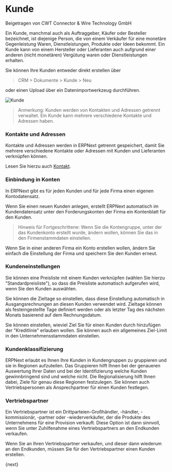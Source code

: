 # Kunde
<span class="text-muted contributed-by">Beigetragen von CWT Connector & Wire Technology GmbH</span>

Ein Kunde, manchmal auch als Auftraggeber, Käufer oder Besteller bezeichnet, ist diejenige Person, die von einem Verkäufer für eine monetäre Gegenleistung Waren, Dienstleistungen, Produkte oder Ideen bekommt. Ein Kunde kann von einem Hersteller oder Lieferanten auch aufgrund einer anderen (nicht monetären) Vergütung waren oder Dienstleistungen erhalten.

Sie können Ihre Kunden entweder direkt erstellen über

> CRM > Dokumente > Kunde > Neu

oder einen Upload über ein Datenimportwerkzeug durchführen.

<img class="screenshot" alt="Kunde" src="{{docs_base_url}}/assets/img/crm/customer.png">

> Anmerkung: Kunden werden von Kontakten und Adressen getrennt verwaltet. Ein Kunde kann mehrere verschiedene Kontakte und Adressen haben.

### Kontakte und Adressen

Kontakte und Adressen werden in ERPNext getrennt gespeichert, damit Sie mehrere verschiedene Kontakte oder Adressen mit Kunden und Lieferanten verknüpfen können.

Lesen Sie hierzu auch [Kontakt]({{docs_base_url}}/user/manual/de/CRM/contact.html).

### Einbindung in Konten

In ERPNext gibt es für jeden Kunden und für jede Firma einen eigenen Kontodatensatz.

Wenn Sie einen neuen Kunden anlegen, erstellt ERPNext automatisch im Kundendatensatz unter den Forderungskonten der Firma ein Kontenblatt für den Kunden.

> Hinweis für Fortgeschrittene: Wenn Sie die Kontengruppe, unter der das Kundenkonto erstellt wurde, ändern wollen, können Sie das in den Firmenstammdaten einstellen.

Wenn Sie in einer anderen Firma ein Konto erstellen wollen, ändern Sie einfach die Einstellung der Firma und speichern Sie den Kunden erneut.

### Kundeneinstellungen

Sie können eine Preisliste mit einem Kunden verknüpfen (wählen Sie hierzu "Standardpreisliste"), so dass die Preisliste automatisch aufgerufen wird, wenn Sie den Kunden auswählen.

Sie können die Zieltage so einstellen, dass diese Einstellung automatisch in Ausgangsrechnungen an diesen Kunden verwendet wird. Zieltage können als festeingestellte Tage definiert werden oder als letzter Tag des nächsten Monats  basierend auf dem Rechnungsdatum.

Sie können einstellen, wieviel Ziel Sie für einen Kunden durch hinzufügen der "Kreditlinie" erlauben wollen. Sie können auch ein allgemeines Ziel-Limit in den Unternehmensstammdaten einstellen. 

### Kundenklassifizierung

ERPNext erlaubt es Ihnen Ihre Kunden in Kundengruppen zu gruppieren und sie in Regionen aufzuteilen. Das Gruppieren hilft Ihnen bei der genaueren Auswertung Ihrer Daten und bei der Identifizierung welche Kunden gewinnbringend sind und welche nicht. Die Regionalisierung hilft Ihnen dabei, Ziele für genau diese Regionen festzulegen. Sie können auch Vertriebspersonen als Ansprechpartner für einen Kunden festlegen.

### Vertriebspartner

Ein Vertriebspartner ist ein Drittparteien-Großhändler, -händler, -kommissionär, -partner oder -wiederverkäufer, der die Produkte des Unternehmens für eine Provision verkauft. Diese Option ist dann sinnvoll, wenn Sie unter Zuhilfenahme eines Vertriebspartners an den Endkunden verkaufen.

Wenn Sie an Ihren Vertriebspartner verkaufen, und dieser dann wiederum an den Endkunden, müssen Sie für den Vertriebspartner einen Kunden erstellen.

{next}
